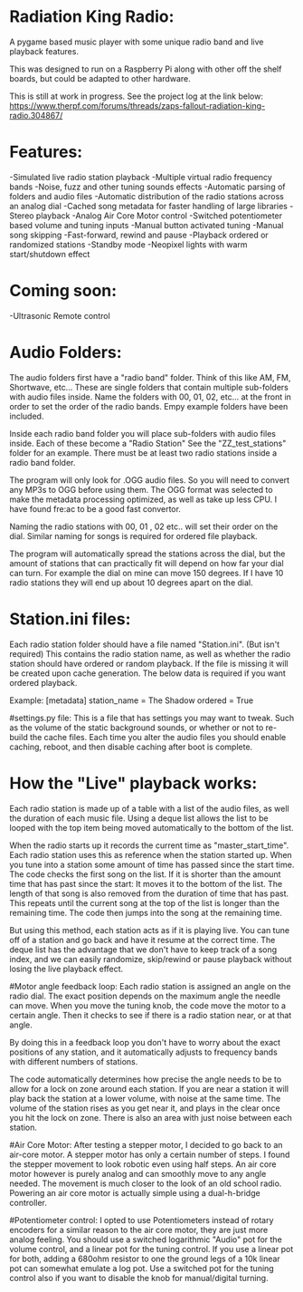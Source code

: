 # Radiation King Radio:
A pygame based music  player with some unique radio band and live playback features.

This was designed to run on a Raspberry Pi along with other off the shelf boards, but could be adapted to other hardware.

This is still at work in progress.
See the project log at the link below:
https://www.therpf.com/forums/threads/zaps-fallout-radiation-king-radio.304867/

# Features:
-Simulated live radio station playback 
-Multiple virtual radio frequency bands
-Noise, fuzz and other tuning sounds effects
-Automatic parsing of folders and audio files
-Automatic distribution of the radio stations across an analog dial
-Cached song metadata for faster handling of large libraries
-Stereo playback
-Analog Air Core Motor control
-Switched potentiometer based volume and tuning inputs
-Manual button activated tuning
-Manual song skipping
-Fast-forward, rewind and pause
-Playback ordered or randomized stations
-Standby mode
-Neopixel lights with warm start/shutdown effect

# Coming soon:
-Ultrasonic Remote control

# Audio Folders:
The audio folders first have a "radio band" folder. Think of this like AM, FM, Shortwave, etc...
These are single folders that contain multiple sub-folders with audio files inside. Name the folders with 00, 01, 02, etc... at the front in order to set the order of the radio bands. Empy example folders have been included.


Inside each radio band folder you will place sub-folders with audio files inside. Each of these become a "Radio Station"
See the "ZZ_test_stations" folder for an example. There must be at least two radio stations inside a radio band folder.

The program will only look for .OGG audio files. So you will need to convert any MP3s to OGG before using them. The OGG format was selected to make the metadata processing optimized, as well as take up less CPU. I have found fre:ac to be a good fast convertor.

Naming the radio stations with 00, 01 , 02 etc.. will set their order on the dial. Similar naming for songs is required for ordered file playback.

The program will automatically spread the stations across the dial, but the amount of stations that can practically fit will depend on how far your dial can turn.
For example the dial on mine can move 150 degrees. If I have 10 radio stations they will end up about 10 degrees apart on the dial.

# Station.ini files:
Each radio station folder should have a file named "Station.ini". (But isn't required)
This contains the radio station name, as well as whether the radio station should have ordered or random playback. 
If the file is missing it will be created upon cache generation. The below data is required if you want ordered playback.

Example:
	[metadata]
	station_name = The Shadow
	ordered = True
	
#settings.py file:
This is a file that has settings you may want to tweak. Such as the volume of the static background sounds, or whether or not to re-build the cache files.
Each time you alter the audio files you should enable caching, reboot, and then disable caching after boot is complete.

# How the "Live" playback works:
Each radio station is made up of a table with a list of the audio files, as well the duration of each music file. Using a deque list allows the list to be looped with the top item being moved automatically to the bottom of the list.

When the radio starts up it records the current time as "master_start_time". Each radio station uses this as reference when the station started up.
When you tune into a station some amount of time has passed since the start time. The code checks the first song on the list. If it is shorter than the amount time that has past since the start: It moves it to the bottom of the list. The length of that song is also removed from the duration of time that has past. This repeats until the current song at the top of the list is longer than the remaining time. The code then jumps into the song at the remaining time.

But using this method, each station acts as if it is playing live. You can tune off of a station and go back and have it resume at the correct time.
The deque list has the advantage that we don't have to keep track of a song index, and we can easily randomize, skip/rewind or pause playback without losing the live playback effect.

#Motor angle feedback loop:
Each radio station is assigned an angle on the radio dial. The exact position depends on the maximum angle the needle can move.
When you move the tuning knob, the code move the motor to a certain angle. Then it checks to see if there is a radio station near, or at that angle.

By doing this in a feedback loop you don't have to worry about the exact positions of any station, and it automatically adjusts to frequency bands with different numbers of stations.

The code automatically determines how precise the angle needs to be to allow for a lock on zone around each station. If you are near a station it will play back the station at a lower volume, with noise at the same time. The volume of the station rises as you get near it, and plays in the clear once you hit the lock on zone.
There is also an area with just noise between each station.

#Air Core Motor:
After testing a stepper motor, I decided to go back to an air-core motor. A stepper motor has only a certain number of steps. I found the stepper movement to look robotic even using half steps.
An air core motor however is purely analog and can smoothly move to any angle needed. The movement is much closer to the look of an old school radio. Powering an air core motor is actually simple using a dual-h-bridge controller.

#Potentiometer control:
I opted to use Potentiometers instead of rotary encoders for a similar reason to the air core motor, they are just more analog feeling. You should use a switched logarithmic "Audio" pot for the volume control, and a linear pot for the tuning control.
If you use a linear pot for both, adding a 680ohm resistor to one the ground legs of a 10k linear pot can somewhat emulate a log pot. Use a switched pot for the tuning control also if you want to disable the knob for manual/digital turning.